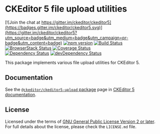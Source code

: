 CKEditor 5 file upload utilities
========================================

[![Join the chat at https://gitter.im/ckeditor/ckeditor5](https://badges.gitter.im/ckeditor/ckeditor5.svg)](https://gitter.im/ckeditor/ckeditor5?utm_source=badge&utm_medium=badge&utm_campaign=pr-badge&utm_content=badge)
[![npm version](https://badge.fury.io/js/%40ckeditor%2Fckeditor5-upload.svg)](https://www.npmjs.com/package/@ckeditor/ckeditor5-upload)
[![Build Status](https://travis-ci.org/ckeditor/ckeditor5-upload.svg)](https://travis-ci.org/ckeditor/ckeditor5-upload)
[![BrowserStack Status](https://automate.browserstack.com/automate/badge.svg?badge_key=d3hvenZqQVZERFQ5d09FWXdyT0ozVXhLaVltRFRjTTUyZGpvQWNmWVhUUT0tLUZqNlJ1YWRUd0RvdEVOaEptM1B2Q0E9PQ==--c9d3dee40b9b4471ff3fb516d9ecf8d09292c7e0)](https://automate.browserstack.com/public-build/d3hvenZqQVZERFQ5d09FWXdyT0ozVXhLaVltRFRjTTUyZGpvQWNmWVhUUT0tLUZqNlJ1YWRUd0RvdEVOaEptM1B2Q0E9PQ==--c9d3dee40b9b4471ff3fb516d9ecf8d09292c7e0)
[![Coverage Status](https://coveralls.io/repos/github/ckeditor/ckeditor5-upload/badge.svg?branch=master)](https://coveralls.io/github/ckeditor/ckeditor5-upload?branch=master)
<br>
[![Dependency Status](https://david-dm.org/ckeditor/ckeditor5-upload/status.svg)](https://david-dm.org/ckeditor/ckeditor5-upload)
[![devDependency Status](https://david-dm.org/ckeditor/ckeditor5-upload/dev-status.svg)](https://david-dm.org/ckeditor/ckeditor5-upload?type=dev)

This package implements various file upload utilities for CKEditor 5.

## Documentation

See the [`@ckeditor/ckeditor5-upload` package](https://docs.ckeditor.com/ckeditor5/latest/api/upload.html) page in [CKEditor 5 documentation](https://docs.ckeditor.com/ckeditor5/latest/).

## License

Licensed under the terms of [GNU General Public License Version 2 or later](http://www.gnu.org/licenses/gpl.html). For full details about the license, please check the `LICENSE.md` file.
